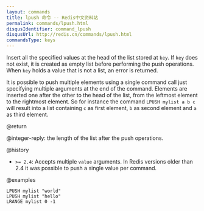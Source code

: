 ```yaml
---
layout: commands
title: lpush 命令 -- Redis中文资料站
permalink: commands/lpush.html
disqusIdentifier: command_lpush
disqusUrl: http://redis.cn/commands/lpush.html
commandsType: keys
---
```


Insert all the specified values at the head of the list stored at `key`.
If `key` does not exist, it is created as empty list before performing the push
operations.
When `key` holds a value that is not a list, an error is returned.

It is possible to push multiple elements using a single command call just
specifying multiple arguments at the end of the command.
Elements are inserted one after the other to the head of the list, from the
leftmost element to the rightmost element.
So for instance the command `LPUSH mylist a b c` will result into a list
containing `c` as first element, `b` as second element and `a` as third element.

@return

@integer-reply: the length of the list after the push operations.

@history

* `>= 2.4`: Accepts multiple `value` arguments.
  In Redis versions older than 2.4 it was possible to push a single value per
  command.

@examples

```cli
LPUSH mylist "world"
LPUSH mylist "hello"
LRANGE mylist 0 -1
```
